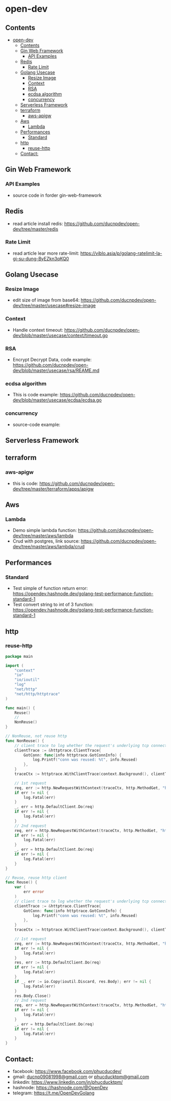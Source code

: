 # open-dev

## Contents

- [open-dev](#open-dev)
	- [Contents](#contents)
	- [Gin Web Framework](#gin-web-framework)
		- [API Examples](#api-examples)
	- [Redis](#redis)
		- [Rate Limit](#rate-limit)
	- [Golang Usecase](#golang-usecase)
		- [Resize Image](#resize-image)
		- [Context](#context)
		- [RSA](#rsa)
		- [ecdsa algorithm](#ecdsa-algorithm)
		- [concurrency](#concurrency)
	- [Serverless Framework](#serverless-framework)
	- [terraform](#terraform)
		- [aws-apigw](#aws-apigw)
	- [Aws](#aws)
		- [Lambda](#lambda)
	- [Performances](#performances)
		- [Standard](#standard)
	- [http](#http)
		- [reuse-http](#reuse-http)
	- [Contact:](#contact)
## Gin Web Framework
### API Examples
- source code in forder gin-web-framework

## Redis
- read article install redis: https://github.com/ducnpdev/open-dev/tree/master/redis
### Rate Limit
- read article lear more rate-limit: https://viblo.asia/p/golang-ratelimit-la-gi-su-dung-ByEZkn3qKQ0

## Golang Usecase

### Resize Image
- edit size of image from base64: https://github.com/ducnpdev/open-dev/tree/master/usecase#resize-image


### Context
- Handle context timeout: https://github.com/ducnpdev/open-dev/blob/master/usecase/context/timeout.go

### RSA
- Encrypt Decrypt Data, code example: https://github.com/ducnpdev/open-dev/blob/master/usecase/rsa/REAME.md

### ecdsa algorithm
- This is code example: https://github.com/ducnpdev/open-dev/blob/master/usecase/ecdsa/ecdsa.go

### concurrency
- source-code example:

## Serverless Framework
## terraform
### aws-apigw
- this is code: https://github.com/ducnpdev/open-dev/tree/master/terraform/apps/apigw
## Aws

### Lambda
- Demo simple lambda function: https://github.com/ducnpdev/open-dev/tree/master/aws/lambda
- Crud with postgres, link source: https://github.com/ducnpdev/open-dev/tree/master/aws/lambda/crud

## Performances
### Standard
- Test simple of function return error: https://opendev.hashnode.dev/golang-test-performance-function-standard-1
- Test convert string to int of 3 function: https://opendev.hashnode.dev/golang-test-performance-function-standard-1

## http
### reuse-http
```go
package main

import (
	"context"
	"io"
	"io/ioutil"
	"log"
	"net/http"
	"net/http/httptrace"
)

func main() {
	Reuse()
	//
	NonReuse()
}

// NonReuse, not reuse http
func NonReuse() {
	// client trace to log whether the request's underlying tcp connection was re-used
	clientTrace := &httptrace.ClientTrace{
		GotConn: func(info httptrace.GotConnInfo) {
			log.Printf("conn was reused: %t", info.Reused)
		},
	}
	traceCtx := httptrace.WithClientTrace(context.Background(), clientTrace)

	// 1st request
	req, err := http.NewRequestWithContext(traceCtx, http.MethodGet, "http://example.com", nil)
	if err != nil {
		log.Fatal(err)
	}
	_, err = http.DefaultClient.Do(req)
	if err != nil {
		log.Fatal(err)
	}
	// 2nd request
	req, err = http.NewRequestWithContext(traceCtx, http.MethodGet, "http://example.com", nil)
	if err != nil {
		log.Fatal(err)
	}
	_, err = http.DefaultClient.Do(req)
	if err != nil {
		log.Fatal(err)
	}
}

// Reuse, reuse http client
func Reuse() {
	var (
		err error
	)
	// client trace to log whether the request's underlying tcp connection was re-used
	clientTrace := &httptrace.ClientTrace{
		GotConn: func(info httptrace.GotConnInfo) {
			log.Printf("conn was reused: %t", info.Reused)
		},
	}
	traceCtx := httptrace.WithClientTrace(context.Background(), clientTrace)

	// 1st request
	req, err := http.NewRequestWithContext(traceCtx, http.MethodGet, "http://example.com", nil)
	if err != nil {
		log.Fatal(err)
	}
	res, err := http.DefaultClient.Do(req)
	if err != nil {
		log.Fatal(err)
	}
	if _, err := io.Copy(ioutil.Discard, res.Body); err != nil {
		log.Fatal(err)
	}
	res.Body.Close()
	// 2nd request
	req, err = http.NewRequestWithContext(traceCtx, http.MethodGet, "http://example.com", nil)
	if err != nil {
		log.Fatal(err)
	}
	_, err = http.DefaultClient.Do(req)
	if err != nil {
		log.Fatal(err)
	}
}
```
## Contact:
- facebook: https://www.facebook.com/phucducdev/
- gmail: ducnp09081998@gmail.com or phucducktpm@gmail.com
- linkedin: https://www.linkedin.com/in/phucducktpm/
- hashnode: https://hashnode.com/@OpenDev
- telegram: https://t.me/OpenDevGolang